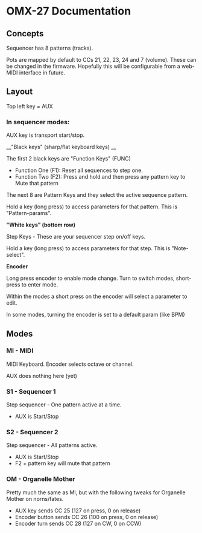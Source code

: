 # OMX-27 Documentation

## Concepts

Sequencer has 8 patterns (tracks).

Pots are mapped by default to CCs 21, 22, 23, 24 and 7 (volume). These can be changed in the firmware. Hopefully this will be configurable from a web-MIDI interface in future.


## Layout

Top left key = AUX  

### In sequencer modes:

AUX key is transport start/stop.

__"Black keys" (sharp/flat keyboard keys) __ 

The first 2 black keys are "Function Keys" (FUNC)
- Function One (F1): Reset all sequences to step one. 
- Function Two (F2): Press and hold and then press any pattern key to Mute that pattern

The next 8 are Pattern Keys and they select the active sequence pattern.

Hold a key (long press) to access parameters for that pattern. This is "Pattern-params".

__"White keys" (bottom row)__

Step Keys - These are your sequencer step on/off keys. 

Hold a key (long press) to access parameters for that step. This is "Note-select".

__Encoder__

Long press encoder to enable mode change. Turn to switch modes, short-press to enter mode.

Within the modes a short press on the encoder will select a parameter to edit.

In some modes, turning the encoder is set to a default param (like BPM)


## Modes

### MI - MIDI 

MIDI Keyboard. Encoder selects octave or channel.

AUX does nothing here (yet)

### S1 - Sequencer 1

Step sequencer - One pattern active at a time.

 - AUX is Start/Stop 

### S2 - Sequencer 2

Step sequencer - All patterns active.

- AUX is Start/Stop 
- F2 + pattern key will mute that pattern  

### OM - Organelle Mother

Pretty much the same as MI, but with the following tweaks for Organelle Mother on norns/fates.

- AUX key sends CC 25 (127 on press, 0 on release)  
- Encoder button sends CC 26 (100 on press, 0 on release)  
- Encoder turn sends CC 28 (127 on CW, 0 on CCW)  



